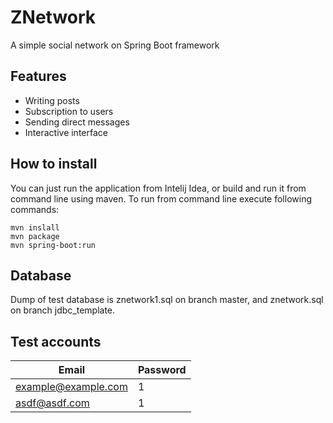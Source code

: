 # ZNetwork
A simple social network on Spring Boot framework

## Features
* Writing posts
* Subscription to users
* Sending direct messages
* Interactive interface

## How to install
You can just run the application from Intelij Idea,
or build and run it from command line using maven.
To run from command line execute following commands:

```
mvn inslall
mvn package
mvn spring-boot:run
```

## Database
Dump of test database is znetwork1.sql on branch master, and znetwork.sql on branch jdbc_template.

## Test accounts

|Email|Password|      
|---|---|
|example@example.com|1|
|asdf@asdf.com|1|
